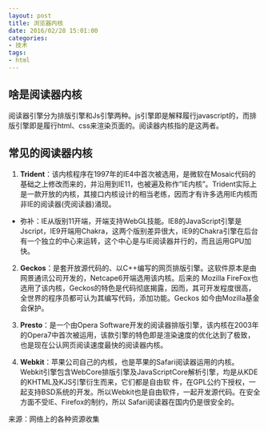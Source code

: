 ```yaml
---
layout: post
title: 浏览器内核
date: 2016/02/28 15:01:00
categories: 
- 技术
tags: 
- html
---
```


## 啥是阅读器内核

阅读器引擎分为排版引擎和Js引擎两种。js引擎即是解释履行javascript的，而排版引擎即是履行html、css来渲染页面的。阅读器内核指的是这两者。

## 常见的阅读器内核

1. **Trident**：该内核程序在1997年的IE4中首次被选用，是微软在Mosaic代码的基础之上修改而来的，并沿用到IE11，也被遍及称作”IE内核”。Trident实际上是一款开放的内核，其接口内核设计的相当老练，因而才有许多选用IE内核而非IE的阅读器(壳阅读器)涌现。

- 弥补：IE从版别11开端，开端支持WebGL技能。IE8的JavaScript引擎是Jscript，IE9开端用Chakra，这两个版别差异很大，IE9的Chakra引擎在后台有一个独立的中心来运转，这个中心是与IE阅读器并行的，而且运用GPU加快。

2. **Geckos**：是套开放源代码的、以C++编写的网页排版引擎。这软件原本是由网景通讯公司开发的，Netcape6开端选用该内核。后来的 Mozilla FireFox也选用了该内核，Geckos的特色是代码彻底揭露，因而，其可开发程度很高，全世界的程序员都可认为其编写代码，添加功能。Geckos 如今由Mozilla基金会保护。

3. **Presto**：是一个由Opera Software开发的阅读器排版引擎，该内核在2003年的Opera7中首次被运用，该款引擎的特色即是渲染速度的优化达到了极致，也是现在公认网页阅读速度最快的阅读器内核。

4. **Webkit**：苹果公司自己的内核，也是苹果的Safari阅读器运用的内核。 Webkit引擎包含WebCore排版引擎及JavaScriptCore解析引擎，均是从KDE的KHTML及KJS引擎衍生而来，它们都是自由软 件，在GPL公约下授权，一起支持BSD系统的开发。所以Webkit也是自由软件，一起开发源代码。在安全方面不受IE、Firefox的制约，所以 Safari阅读器在国内仍是很安全的。

来源：网络上的各种资源收集

